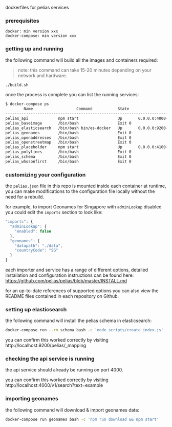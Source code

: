 
dockerfiles for pelias services

### prerequisites

```
docker: min version xxx
docker-compose: min version xxx
```

### getting up and running

the following command will build all the images and containers required:

> note: this command can take 15-20 minutes depending on your network and hardware.

```bash
./build.sh
```

once the process is complete you can list the running services:

```bash
$ docker-compose ps
        Name                   Command           State                 Ports               
------------------------------------------------------------------------------------------
pelias_api             npm start                 Up       0.0.0.0:4000->4000/tcp           
pelias_baseimage       /bin/bash                 Exit 0                                    
pelias_elasticsearch   /bin/bash bin/es-docker   Up       0.0.0.0:9200->9200/tcp, 9300/tcp
pelias_geonames        /bin/bash                 Exit 0                                    
pelias_openaddresses   /bin/bash                 Exit 0                                    
pelias_openstreetmap   /bin/bash                 Exit 0                                    
pelias_placeholder     npm start                 Up       0.0.0.0:4100->4100/tcp           
pelias_polylines       /bin/bash                 Exit 0                                    
pelias_schema          /bin/bash                 Exit 0                                    
pelias_whosonfirst     /bin/bash                 Exit 0
```

### customizing your configuration

the `pelias.json` file in this repo is mounted inside each container at runtime, you can make modifications to the configuration file locally without the need for a rebuild.

for example, to import Geonames for Singapore with `adminLookup` disabled you could edit the `imports` section to look like:

```javascript
"imports": {
  "adminLookup": {
    "enabled": false
  },
  "geonames": {
    "datapath": "./data",
    "countryCode": "SG"
  }
}
```

each importer and service has a range of different options, detailed installation and configuration instructions can be found here: https://github.com/pelias/pelias/blob/master/INSTALL.md

for an up-to-date references of supported options you can also view the README files contained in each repository on Github.

### setting up elasticsearch

the following command will install the pelias schema in elasticsearch:

```bash
docker-compose run --rm schema bash -c 'node scripts/create_index.js'
```

you can confirm this worked correctly by visiting http://localhost:9200/pelias/_mapping

### checking the api service is running

the api service should already be running on port 4000.

you can confirm this worked correctly by visiting http://localhost:4000/v1/search?text=example

### importing geonames

the following command will download & import geonames data:

```bash
docker-compose run geonames bash -c 'npm run download && npm start'
```
